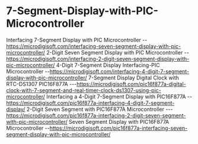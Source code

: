 # 7-Segment-Display-with-PIC-Microcontroller

Interfacing 7-Segment Display with PIC Microcontroller --https://microdigisoft.com/interfacing-seven-segment-display-with-pic-microcontroller/
2-Digit Seven Segment Display with PIC Microcontroller --https://microdigisoft.com/interfacing-2-digit-seven-segment-display-with-pic-microcontroller/
4-Digit 7-Segment Display Interfacing-PIC Microcontroller --https://microdigisoft.com/interfacing-4-digit-7-segment-display-with-pic-microcontroller/
7-Segment Display Digital Clock with RTC-DS1307 PIC16F877A ---https://microdigisoft.com/pic16f877a-digital-clock-with-7-segment-and-real-timer-clock-ds1307-using-pic-microcontroller/
Interfacing a 4-Digit 7-Segment Display with PIC16F877A --https://microdigisoft.com/pic16f877a-interfacing-4-digit-7-segment-display/
2-Digit Seven Segment with PIC16F877A Microcontroller ---https://microdigisoft.com/pic16f877a-interfacing-2-digit-seven-segment-with-pic-microcontroller/
Seven Segment Display with PIC16F877A Microcontroller --https://microdigisoft.com/pic16f877a-interfacing-seven-segment-display-with-pic-microcontroller/
